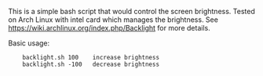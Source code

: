 This is a simple bash script that would control the screen brightness. 
Tested on Arch Linux with intel card which manages the brightness.
See https://wiki.archlinux.org/index.php/Backlight for more details.

Basic usage:
```
	backlight.sh 100	increase brightness
	backlight.sh -100 	decrease brightness
```
